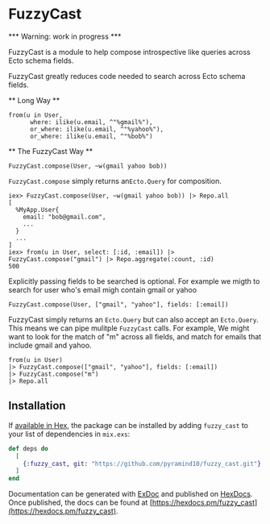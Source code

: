 # FuzzyCast
  *** Warning: work in progress ***

  FuzzyCast is a module to help compose introspective like queries across Ecto schema fields.

  FuzzyCast greatly reduces code needed to search across Ecto schema fields.

  ** Long Way **
  ```
  from(u in User,
        where: ilike(u.email, ^"%gmail%"),
        or_where: ilike(u.email, ^"%yahoo%"),
        or_where: ilike(u.email, ^"%bob%")
  ```

  ** The FuzzyCast Way **
  ```
  FuzzyCast.compose(User, ~w(gmail yahoo bob))
  ```

  `FuzzyCast.compose` simply returns an`Ecto.Query` for composition.
  ```
  iex> FuzzyCast.compose(User, ~w(gmail yahoo bob)) |> Repo.all
  [
    %MyApp.User{
      email: "bob@gmail.com",
      ...
    }
    ...
  ]
  iex> from(u in User, select: [:id, :email]) |> FuzzyCast.compose("gmail") |> Repo.aggregate(:count, :id)
  500
  ```

  Explicitly passing fields to be searched is optional.
  For example we migth to search for user who's email migh contain gmail or yahoo
  ```
  FuzzyCast.compose(User, ["gmail", "yahoo"], fields: [:email])
  ```

  FuzzyCast simply returns an `Ecto.Query` but can also accept an `Ecto.Query`.
  This means we can pipe mulitple `FuzzyCast` calls.
  For example, We might want to look for the match of "m" across all fields, and match for emails that include gmail and yahoo.
  ```
  from(u in User)
  |> FuzzyCast.compose(["gmail", "yahoo"], fields: [:email])
  |> FuzzyCast.compose("m")
  |> Repo.all
  ```

## Installation

If [available in Hex](https://hex.pm/docs/publish), the package can be installed
by adding `fuzzy_cast` to your list of dependencies in `mix.exs`:

```elixir
def deps do
  [
    {:fuzzy_cast, git: "https://github.com/pyramind10/fuzzy_cast.git"}
  ]
end
```

Documentation can be generated with [ExDoc](https://github.com/elixir-lang/ex_doc)
and published on [HexDocs](https://hexdocs.pm). Once published, the docs can
be found at [https://hexdocs.pm/fuzzy_cast](https://hexdocs.pm/fuzzy_cast).

